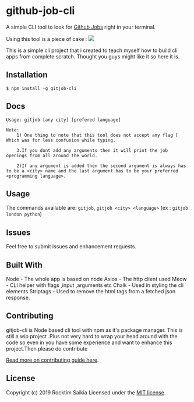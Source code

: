 github-job-cli
==========

A simple CLI tool to look for [Github Jobs](https://jobs.github.com) right in your terminal.

Using this tool is a piece of cake :
![](https://user-images.githubusercontent.com/33410545/55422280-2770b600-5530-11e9-9b0d-19309f6104d9.gif)

This is a simple cli project that i created to teach myself how to build cli apps from complete scratch.
Thought you guys might like it so here it is.



Installation
------------

`$ npm install -g gitjob-cli`

Docs
----
    Usage: gitjob [any city] [prefered language]

    Note: 
        1) One thing to note that this tool does not accept any flag [ Which was for less confusion while typing.

        3.If you dont add any arguments then it will print the job openings from all around the world.

        2)If any argument is added then the second argument is always has to be a <city> name and the last argument has to be your preferred <programming language>.



Usage
-----
The commands available are: `gitjob`, `gitjob <city> <language>` 
(ex : `gitjob london python`)


Issues
------

Feel free to submit issues and enhancement requests.


Built With
----------
Node - The whole app is based on node
Axios - The http client used
Meow - CLI helper with flags ,input ,arguments etc
Chalk - Used in styling the cli elements
Striptags - Used to remove the html tags from a fetched json response.


Contributing
------------

gitjob-cli is Node based cli tool with npm as it's package manager.
This is still a wip project .Plus not very hard to wrap your head around with the code 
so even in you have some experience and want to enhance this project.Then please do contribute

[Read more on contributing guide here](./CONTRIBUTING.md).


License
-------

Copyright (c) 2019 Rocktim Saikia
Licensed under the [MIT license](http://opensource.org/licenses/MIT).